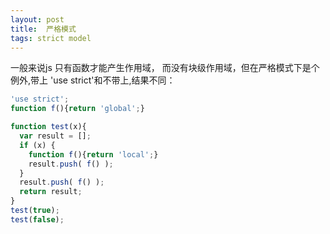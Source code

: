 ```yaml
---
layout: post
title:  严格模式
tags: strict model
---
```


一般来说js 只有函数才能产生作用域， 而没有块级作用域，但在严格模式下是个例外,带上 'use strict'和不带上,结果不同：

```js
'use strict';
function f(){return 'global';}

function test(x){
  var result = [];
  if (x) {
    function f(){return 'local';}
    result.push( f() );
  }
  result.push( f() );
  return result;
}
test(true);
test(false);
```
